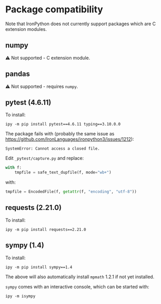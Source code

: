 # Package compatibility

Note that IronPython does not currently support packages which are C extension modules.

## numpy

:warning: Not supported - C extension module.

## pandas

:warning: Not supported - requires `numpy`.

## pytest (4.6.11)

To install:
```
ipy -m pip install pytest==4.6.11 typing==3.10.0.0
```

The package fails with (probably the same issue as https://github.com/IronLanguages/ironpython3/issues/1212):
```
SystemError: Cannot access a closed file.
```

Edit `_pytest/capture.py` and replace:
```py
with f:
    tmpfile = safe_text_dupfile(f, mode="wb+")
```
with:
```py
tmpfile = EncodedFile(f, getattr(f, "encoding", "utf-8"))
```

## requests (2.21.0)

To install:
```
ipy -m pip install requests==2.21.0
```

## sympy (1.4)

To install:
```
ipy -m pip install sympy==1.4
```

The above will also automatically install `mpmath` 1.2.1 if not yet installed.

`sympy` comes with an interactive console, which can be started with:
```
ipy -m isympy
```
